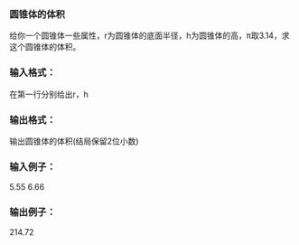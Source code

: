 ### 圆锥体的体积

给你一个圆锥体一些属性，r为圆锥体的底面半径，h为圆锥体的高，π取3.14，求这个圆锥体的体积。

### 输入格式：

在第一行分别给出r，h

### 输出格式：

输出圆锥体的体积(结局保留2位小数)

### 输入例子：

5.55 6.66

### 输出例子：

214.72